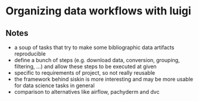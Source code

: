 # Organizing data workflows with luigi

## Notes

* a soup of tasks that try to make some bibliographic data artifacts reproducible
* define a bunch of steps (e.g. download data, conversion, grouping, filtering, ...) and allow these steps to be executed at given
* specific to requirements of project, so not really reusable
* the framework behind siskin is more interesting and may be more usable for data science tasks in general
* comparison to alternatives like airflow, pachyderm and dvc

